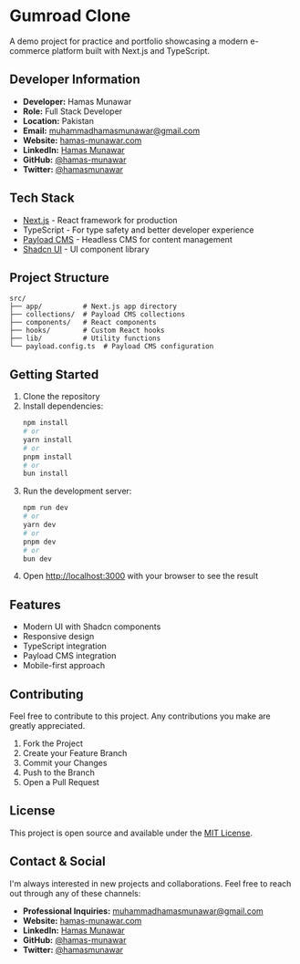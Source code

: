 # Gumroad Clone

A demo project for practice and portfolio showcasing a modern e-commerce platform built with Next.js and TypeScript.

## Developer Information

- **Developer:** Hamas Munawar
- **Role:** Full Stack Developer
- **Location:** Pakistan
- **Email:** muhammadhamasmunawar@gmail.com
- **Website:** [hamas-munawar.com](https://hamas-munawar.com)
- **LinkedIn:** [Hamas Munawar](https://linkedin.com/in/hamasmunawar)
- **GitHub:** [@hamas-munawar](https://github.com/hamas-munawar)
- **Twitter:** [@hamasmunawar](https://twitter.com/hamasmunawar)

## Tech Stack

- [Next.js](https://nextjs.org) - React framework for production
- TypeScript - For type safety and better developer experience
- [Payload CMS](https://payloadcms.com) - Headless CMS for content management
- [Shadcn UI](https://ui.shadcn.com) - UI component library

## Project Structure

```
src/
├── app/          # Next.js app directory
├── collections/  # Payload CMS collections
├── components/   # React components
├── hooks/        # Custom React hooks
├── lib/          # Utility functions
└── payload.config.ts  # Payload CMS configuration
```

## Getting Started

1. Clone the repository
2. Install dependencies:
   ```bash
   npm install
   # or
   yarn install
   # or
   pnpm install
   # or
   bun install
   ```
3. Run the development server:
   ```bash
   npm run dev
   # or
   yarn dev
   # or
   pnpm dev
   # or
   bun dev
   ```
4. Open [http://localhost:3000](http://localhost:3000) with your browser to see the result

## Features

- Modern UI with Shadcn components
- Responsive design
- TypeScript integration
- Payload CMS integration
- Mobile-first approach

## Contributing

Feel free to contribute to this project. Any contributions you make are greatly appreciated.

1. Fork the Project
2. Create your Feature Branch
3. Commit your Changes
4. Push to the Branch
5. Open a Pull Request

## License

This project is open source and available under the [MIT License](LICENSE).

## Contact & Social

I'm always interested in new projects and collaborations. Feel free to reach out through any of these channels:

- **Professional Inquiries:** muhammadhamasmunawar@gmail.com
- **Website:** [hamas-munawar.com](https://hamas-munawar.com)
- **LinkedIn:** [Hamas Munawar](https://linkedin.com/in/hamasmunawar)
- **GitHub:** [@hamas-munawar](https://github.com/hamas-munawar)
- **Twitter:** [@hamasmunawar](https://twitter.com/hamasmunawar)
